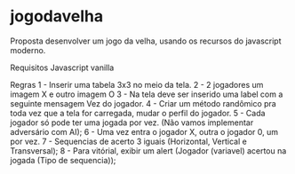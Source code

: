 # jogodavelha

Proposta desenvolver um jogo da velha, usando os recursos do javascript moderno.

Requisitos 
Javascript vanilla


Regras
1 - Inserir uma tabela 3x3 no meio da tela.
2 - 2 jogadores um imagem  X e outro imagem  O 
3 - Na tela deve ser inserido uma label com a seguinte mensagem Vez do jogador.
4 - Criar  um método randômico pra toda vez que a tela for carregada, mudar o perfil do jogador.
5 - Cada jogador só pode ter uma jogada por vez. (Não vamos implementar adversário com AI);
6 - Uma vez entra o jogador X, outra o jogador 0, um por vez.
7 - Sequencias de acerto 3 iguais (Horizontal, Vertical e Transversal);
8 - Para vitórial, exibir um alert (Jogador (variavel) acertou na jogada (Tipo de sequencia));
